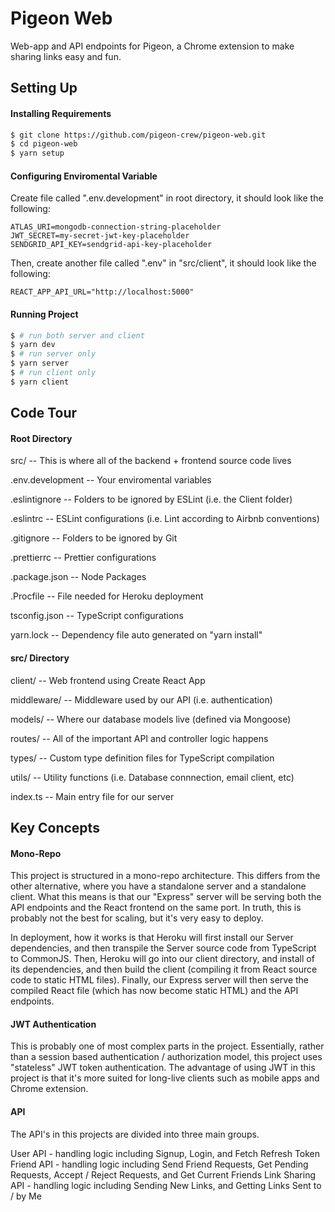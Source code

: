 # Pigeon Web

Web-app and API endpoints for Pigeon, a Chrome extension to make sharing links easy and fun.

## Setting Up

#### Installing Requirements

```bash
$ git clone https://github.com/pigeon-crew/pigeon-web.git
$ cd pigeon-web
$ yarn setup
```

#### Configuring Enviromental Variable

Create file called ".env.development" in root directory, it should look like the following:

```
ATLAS_URI=mongodb-connection-string-placeholder
JWT_SECRET=my-secret-jwt-key-placeholder
SENDGRID_API_KEY=sendgrid-api-key-placeholder
```

Then, create another file called ".env" in "src/client", it should look like the following:

```
REACT_APP_API_URL="http://localhost:5000"
```

#### Running Project

```bash
$ # run both server and client
$ yarn dev
$ # run server only
$ yarn server
$ # run client only
$ yarn client
```

## Code Tour

#### Root Directory

src/ -- This is where all of the backend + frontend source code lives

.env.development -- Your enviromental variables

.eslintignore -- Folders to be ignored by ESLint (i.e. the Client folder)

.eslintrc -- ESLint configurations (i.e. Lint according to Airbnb conventions)

.gitignore -- Folders to be ignored by Git

.prettierrc -- Prettier configurations

.package.json -- Node Packages

.Procfile -- File needed for Heroku deployment

tsconfig.json -- TypeScript configurations

yarn.lock -- Dependency file auto generated on "yarn install"

#### src/ Directory

client/ -- Web frontend using Create React App

middleware/ -- Middleware used by our API (i.e. authentication)

models/ -- Where our database models live (defined via Mongoose)

routes/ -- All of the important API and controller logic happens

types/ -- Custom type definition files for TypeScript compilation

utils/ -- Utility functions (i.e. Database connnection, email client, etc)

index.ts -- Main entry file for our server

## Key Concepts

#### Mono-Repo

This project is structured in a mono-repo architecture. This differs from the other alternative, where you have a standalone server and a standalone client. What this means is that our "Express" server will be serving both the API endpoints and the React frontend on the same port. In truth, this is probably not the best for scaling, but it's very easy to deploy.

In deployment, how it works is that Heroku will first install our Server dependencies, and then transpile the Server source code from TypeScript to CommonJS. Then, Heroku will go into our client directory, and install of its dependencies, and then build the client (compiling it from React source code to static HTML files). Finally, our Express server will then serve the compiled React file (which has now become static HTML) and the API endpoints.

#### JWT Authentication

This is probably one of most complex parts in the project. Essentially, rather than a session based authentication / authorization model, this project uses "stateless" JWT token authentication. The advantage of using JWT in this project is that it's more suited for long-live clients such as mobile apps and Chrome extension.

#### API

The API's in this projects are divided into three main groups.

User API - handling logic including Signup, Login, and Fetch Refresh Token
Friend API - handling logic including Send Friend Requests, Get Pending Requests, Accept / Reject Requests, and Get Current Friends
Link Sharing API - handling logic including Sending New Links, and Getting Links Sent to / by Me
